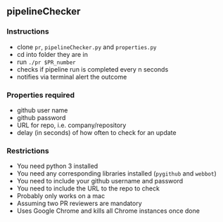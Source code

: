 ## pipelineChecker

### Instructions

- clone `pr`, `pipelineChecker.py` and `properties.py`
- cd into folder they are in
- run `./pr $PR_number`
- checks if pipeline run is completed every n seconds
- notifies via terminal alert the outcome

### Properties required

- github user name
- github password
- URL for repo, i.e. company/repository
- delay (in seconds) of how often to check for an update

### Restrictions

- You need python 3 installed 
- You need any corresponding libraries installed (`pygithub` and `webbot`)
- You need to include your github username and password
- You need to include the URL to the repo to check
- Probably only works on a mac
- Assuming two PR reviewers are mandatory
- Uses Google Chrome and kills all Chrome instances once done
